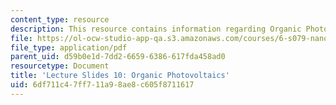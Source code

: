 ```yaml
---
content_type: resource
description: This resource contains information regarding Organic Photovoltaics.
file: https://ol-ocw-studio-app-qa.s3.amazonaws.com/courses/6-s079-nanomaker-spring-2013/6df711c47ff711a98ae8c605f8711617_MIT6_S079S13_slides10.pdf
file_type: application/pdf
parent_uid: d59b0e1d-7dd2-6659-6386-617fda458ad0
resourcetype: Document
title: 'Lecture Slides 10: Organic Photovoltaics'
uid: 6df711c4-7ff7-11a9-8ae8-c605f8711617
---
```

